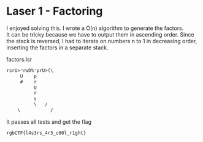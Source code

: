 # Laser 1 - Factoring

I enjoyed solving this. I wrote a O(n) algorithm to generate the factors.  
It can be tricky because we have to output them in ascending order.
Since the stack is reversed, I had to iterate on numbers n to 1 in decreasing order, inserting the factors in a separate stack.

factors.lsr

```txt
rsrU>⌝rwD%⌝prU>(\
     U    p    
     #    r   
          U
          r    
          s    
          \   /   
    \           /
```

It passes all tests and get the flag

```txt
rgbCTF{l4s3rs_4r3_c00l_r1ght}
```
